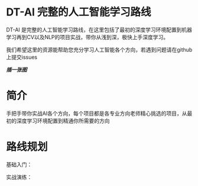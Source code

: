 # DT-AI 完整的人工智能学习路线

DT-AI 是完整的人工智能学习路线，在这里包括了最初的深度学习环境配置到机器学习再到CV以及NLP的项目实战，带你从浅到深，极快上手深度学习。

我们希望这里的资源能帮助您充分学习人工智能各个方向，若遇到问题请在github上提交issues


***插一张图***


# 简介

手把手带你实战AI各个方向，每个项目都是各专业方向老师精心挑选的项目，从最初的深度学习环境配置到精通你所需要的方向

# 路线规划

基础入门：


实战演练：
